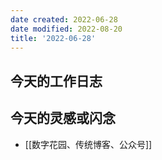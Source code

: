 ```yaml
---
date created: 2022-06-28
date modified: 2022-08-20
title: '2022-06-28'
---
```


## 今天的工作日志

## 今天的灵感或闪念

- [[数字花园、传统博客、公众号]]
